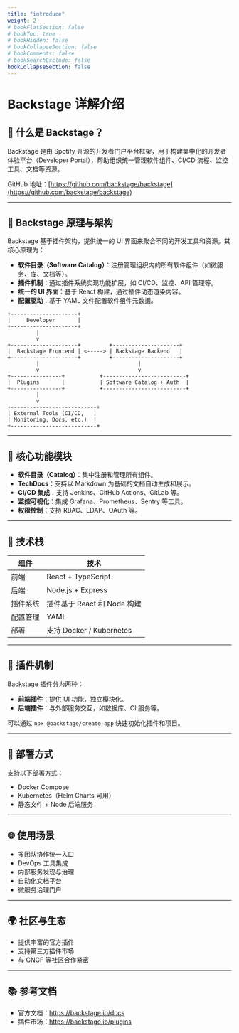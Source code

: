 ```yaml
---
title: "introduce"
weight: 2
# bookFlatSection: false
# bookToc: true
# bookHidden: false
# bookCollapseSection: false
# bookComments: false
# bookSearchExclude: false
bookCollapseSection: false
---
```


# Backstage 详解介绍

## 🎯 什么是 Backstage？

Backstage 是由 Spotify 开源的开发者门户平台框架，用于构建集中化的开发者体验平台（Developer Portal），帮助组织统一管理软件组件、CI/CD 流程、监控工具、文档等资源。

GitHub 地址：[https://github.com/backstage/backstage](https://github.com/backstage/backstage)

---

## 🧠 Backstage 原理与架构

Backstage 基于插件架构，提供统一的 UI 界面来聚合不同的开发工具和资源。其核心原理为：

- **软件目录（Software Catalog）**：注册管理组织内的所有软件组件（如微服务、库、文档等）。
- **插件机制**：通过插件系统实现功能扩展，如 CI/CD、监控、API 管理等。
- **统一的 UI 界面**：基于 React 构建，通过插件动态渲染内容。
- **配置驱动**：基于 YAML 文件配置软件组件元数据。

```
+---------------------+
|     Developer       |
+---------------------+
         |
         v
+---------------------+         +---------------------+
|  Backstage Frontend | <-----> | Backstage Backend   |
+---------------------+         +---------------------+
         |                               |
         v                               v
+----------------+           +--------------------------+
|  Plugins       |           | Software Catalog + Auth  |
+----------------+           +--------------------------+
         |
         v
+---------------------------+
| External Tools (CI/CD,   |
| Monitoring, Docs, etc.)  |
+---------------------------+
```

---

## 🧩 核心功能模块

- **软件目录（Catalog）**：集中注册和管理所有组件。
- **TechDocs**：支持以 Markdown 为基础的文档自动生成和展示。
- **CI/CD 集成**：支持 Jenkins、GitHub Actions、GitLab 等。
- **监控可视化**：集成 Grafana、Prometheus、Sentry 等工具。
- **权限控制**：支持 RBAC、LDAP、OAuth 等。

---

## 🧱 技术栈

| 组件         | 技术                          |
|--------------|-------------------------------|
| 前端         | React + TypeScript            |
| 后端         | Node.js + Express             |
| 插件系统     | 插件基于 React 和 Node 构建   |
| 配置管理     | YAML                           |
| 部署         | 支持 Docker / Kubernetes      |

---

## 🔌 插件机制

Backstage 插件分为两种：

- **前端插件**：提供 UI 功能，独立模块化。
- **后端插件**：与外部服务交互，如数据库、CI 服务等。

可以通过 `npx @backstage/create-app` 快速初始化插件和项目。

---

## 🚀 部署方式

支持以下部署方式：

- Docker Compose
- Kubernetes（Helm Charts 可用）
- 静态文件 + Node 后端服务

---

## 🌐 使用场景

- 多团队协作统一入口
- DevOps 工具集成
- 内部服务发现与治理
- 自动化文档平台
- 微服务治理门户

---

## 🌍 社区与生态

- 提供丰富的官方插件
- 支持第三方插件市场
- 与 CNCF 等社区合作紧密

---

## 📚 参考文档

- 官方文档：https://backstage.io/docs
- 插件市场：https://backstage.io/plugins
